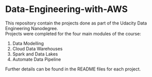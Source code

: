 # Data-Engineering-with-AWS
This repository contain the projects done as part of the Udacity Data Engineering Nanodegree.  
Projects were completed for the four main modules of the course:  

1) Data Modelling 
2) Cloud Data Warehouses
3) Spark and Data Lakes
4) Automate Data Pipeline

Further details can be found in the README files for each project.
